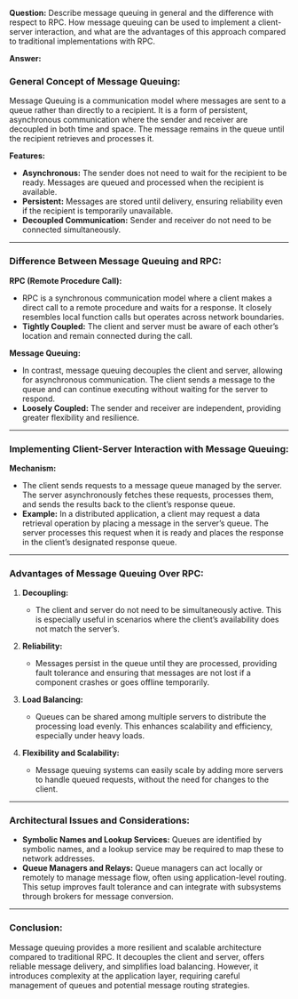 **Question:** Describe message queuing in general and the difference with respect to RPC. How message queuing can be used to implement a client-server interaction, and what are the advantages of this approach compared to traditional implementations with RPC.

**Answer:**

### General Concept of Message Queuing:
Message Queuing is a communication model where messages are sent to a queue rather than directly to a recipient. It is a form of persistent, asynchronous communication where the sender and receiver are decoupled in both time and space. The message remains in the queue until the recipient retrieves and processes it.

**Features:**
- **Asynchronous:** The sender does not need to wait for the recipient to be ready. Messages are queued and processed when the recipient is available.
- **Persistent:** Messages are stored until delivery, ensuring reliability even if the recipient is temporarily unavailable.
- **Decoupled Communication:** Sender and receiver do not need to be connected simultaneously.

---

### Difference Between Message Queuing and RPC:

**RPC (Remote Procedure Call):**
- RPC is a synchronous communication model where a client makes a direct call to a remote procedure and waits for a response. It closely resembles local function calls but operates across network boundaries.
- **Tightly Coupled:** The client and server must be aware of each other’s location and remain connected during the call.

**Message Queuing:**
- In contrast, message queuing decouples the client and server, allowing for asynchronous communication. The client sends a message to the queue and can continue executing without waiting for the server to respond.
- **Loosely Coupled:** The sender and receiver are independent, providing greater flexibility and resilience.

---

### Implementing Client-Server Interaction with Message Queuing:

**Mechanism:**
- The client sends requests to a message queue managed by the server. The server asynchronously fetches these requests, processes them, and sends the results back to the client’s response queue.
- **Example:** In a distributed application, a client may request a data retrieval operation by placing a message in the server’s queue. The server processes this request when it is ready and places the response in the client’s designated response queue.

---

### Advantages of Message Queuing Over RPC:

1. **Decoupling:**
   - The client and server do not need to be simultaneously active. This is especially useful in scenarios where the client’s availability does not match the server’s.

2. **Reliability:**
   - Messages persist in the queue until they are processed, providing fault tolerance and ensuring that messages are not lost if a component crashes or goes offline temporarily.

3. **Load Balancing:**
   - Queues can be shared among multiple servers to distribute the processing load evenly. This enhances scalability and efficiency, especially under heavy loads.

4. **Flexibility and Scalability:**
   - Message queuing systems can easily scale by adding more servers to handle queued requests, without the need for changes to the client.

---

### Architectural Issues and Considerations:

- **Symbolic Names and Lookup Services:** Queues are identified by symbolic names, and a lookup service may be required to map these to network addresses.
- **Queue Managers and Relays:** Queue managers can act locally or remotely to manage message flow, often using application-level routing. This setup improves fault tolerance and can integrate with subsystems through brokers for message conversion.

---

### Conclusion:
Message queuing provides a more resilient and scalable architecture compared to traditional RPC. It decouples the client and server, offers reliable message delivery, and simplifies load balancing. However, it introduces complexity at the application layer, requiring careful management of queues and potential message routing strategies.

